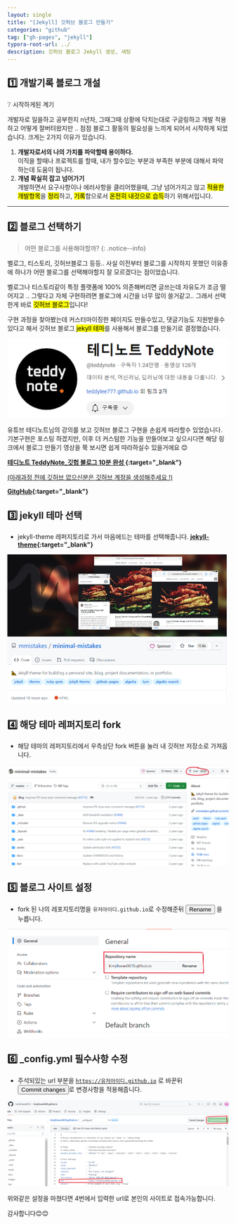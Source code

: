 ```yaml
---
layout: single
title: "[Jekyll] 깃허브 블로그 만들기"
categories: "github"
tag: ["gh-pages", "jekyll"]
typora-root-url: ../
description: 깃허브 블로그 Jekyll 생성, 세팅
---
```


## 1️⃣ 개발기록 블로그 개설

❔ 시작하게된 계기

개발자로 일을하고 공부한지 n년차, 그때그때 상황에 닥치는대로 구글링하고 개발 적용하고 어떻게 잘버텨왔지만 .. 점점 블로그 활동의 필요성을 느끼게 되어서 시작하게 되었습니다. 크게는 2가지 이유가 있습니다.

1. **개발자로서의 나의 가치를 파악할때 용이하다.**
   <br />​이직을 할때나 프로젝트를 할때, 내가 할수있는 부분과 부족한 부분에 대해서 파악하는데 도움이 됩니다.
2. **개념 확실히 잡고 넘어가기**
   <br />개발하면서 요구사항이나 에러사항을 클리어했을때, 그냥 넘어가지고 않고 <mark>적용한 개발항목</mark>을 <mark>정리</mark>하고, <mark>기록</mark>함으로서 <mark>온전히 내것으로 습득</mark>하기 위해서입니다.

---

## 2️⃣ 블로그 선택하기

> 어떤 블로그를 사용해야할까?
> {: .notice--info}

벨로그, 티스토리, 깃허브블로그 등등.. 사실 이전부터 블로그를 시작하지 못했던 이유중에 하나가 어떤 블로그를 선택해야할지 잘 모르겠다는 점이었습니다.

벨로그나 티스토리같이 특정 플랫폼에 100% 의존해버리면 글쓰는데 자유도가 조금 떨어지고 .. 그렇다고 자체 구현하려면 블로그에 시간을 너무 많이 쓸거같고.. 그래서 선택한게 바로 <mark>깃허브 블로그</mark>입니다!

구현 과정을 찾아봤는데 커스터마이징한 페이지도 만들수있고, 댓글기능도 지원받을수 있다고 해서 깃허브 블로그 <mark>jekyll 테마</mark>를 사용해서 블로그를 만들기로 결정했습니다.

![image-20240123012031050](/assets/images/image-20240123012031050.png)

유튜브 테디노트님의 강의를 보고 깃허브 블로그 구현을 손쉽게 따라할수 있었습니다. 기본구현은 포스팅 하겠지만, 이후 더 커스텀한 기능을 만들어보고 싶으시다면 해당 링크에서 블로그 만들기 영상을 쭉 보시면 쉽게 따라하실수 있을거에요 😊

**[테디노트 TeddyNote\_깃헙 블로그 10분 완성 ](https://www.youtube.com/watch?v=ACzFIAOsfpM){:target="\_blank"}**

<u>(아래과정 전에 깃허브 없으신분은 깃허브 계정을 생성해주세요 !)</u>

**[GitgHub](https://github.com){:target="\_blank"}**

## 3️⃣ jekyll 테마 선택

- jekyll-theme 레퍼지토리로 가서 마음에드는 테마를 선택해줍니다. **[jekyll-theme](https://github.com/topics/jekyll-theme){:target="\_blank"}**

<img src="/assets/images/image-20240123013842485.png" alt="image-20240123013842485" style="zoom:70%;" />

## 4️⃣ 해당 테마 레퍼지토리 fork

- 해당 테마의 레퍼지토리에서 우측상단 fork 버튼을 눌러 내 깃허브 저장소로 가져옵니다.

<img src="/assets/images/image-20240123014208751.png" alt="image-20240123014208751" style="zoom:50%;" />

## 5️⃣ 블로그 사이트 설정

- fork 된 나의 레포지토리명을 <code>유저아이디.github.io</code>로 수정해준뒤 <button>Rename</button> 을 누릅니다.

<img src="/assets/images/image-20240123015017156.png" alt="image-20240123015017156" style="zoom:70%;" />

## 6️⃣ \_config.yml 필수사항 수정

- 주석되있는 url 부분을 <code>https://유저아이디.github.io</code> 로 바꾼뒤 <button>Commit changes</button>로 변경사항을 적용해줍니다.

<img src="/assets/images/image-20240123015721095.png" alt="image-20240123015721095" style="zoom:80%;" />

위와같은 설정을 마쳤다면 4번에서 입력한 url로 본인의 사이트로 접속가능합니다.

감사합니다😊😊
